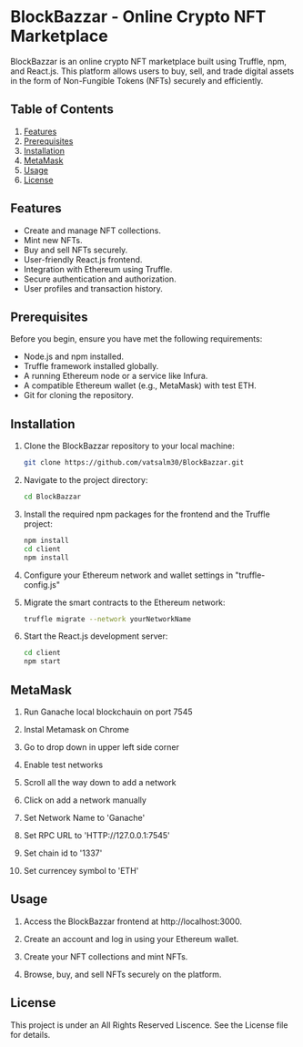 # BlockBazzar - Online Crypto NFT Marketplace

BlockBazzar is an online crypto NFT marketplace built using Truffle, npm, and React.js. This platform allows users to buy, sell, and trade digital assets in the form of Non-Fungible Tokens (NFTs) securely and efficiently.

## Table of Contents

1. [Features](#features)
2. [Prerequisites](#prerequisites)
3. [Installation](#installation)
4. [MetaMask](#MetaMask)
5. [Usage](#usage)
6. [License](#license)

## Features

- Create and manage NFT collections.
- Mint new NFTs.
- Buy and sell NFTs securely.
- User-friendly React.js frontend.
- Integration with Ethereum using Truffle.
- Secure authentication and authorization.
- User profiles and transaction history.

## Prerequisites

Before you begin, ensure you have met the following requirements:

- Node.js and npm installed.
- Truffle framework installed globally.
- A running Ethereum node or a service like Infura.
- A compatible Ethereum wallet (e.g., MetaMask) with test ETH.
- Git for cloning the repository.

## Installation

1. Clone the BlockBazzar repository to your local machine:

   ```bash
   git clone https://github.com/vatsalm30/BlockBazzar.git
2. Navigate to the project directory:
   ```bash
   cd BlockBazzar
3. Install the required npm packages for the frontend and the Truffle project:
   ```bash
   npm install
   cd client
   npm install
4. Configure your Ethereum network and wallet settings in "truffle-config.js"
5. Migrate the smart contracts to the Ethereum network:
   ```bash
   truffle migrate --network yourNetworkName
6. Start the React.js development server:
   ```bash
   cd client
   npm start


## MetaMask


1. Run Ganache local blockchauin on port 7545
   
2. Instal Metamask on Chrome
   
3. Go to drop down in upper left side corner
   
4. Enable test networks

5. Scroll all the way down to add a network

6. Click on add a network manually

7. Set Network Name to 'Ganache'

8. Set RPC URL to 'HTTP://127.0.0.1:7545'

9. Set chain id to '1337'

10. Set currencey symbol to 'ETH'

   
## Usage

   
1. Access the BlockBazzar frontend at http://localhost:3000.

2. Create an account and log in using your Ethereum wallet.

3. Create your NFT collections and mint NFTs.

4. Browse, buy, and sell NFTs securely on the platform.

## License

This project is under an All Rights Reserved Liscence. See the License file for details.
